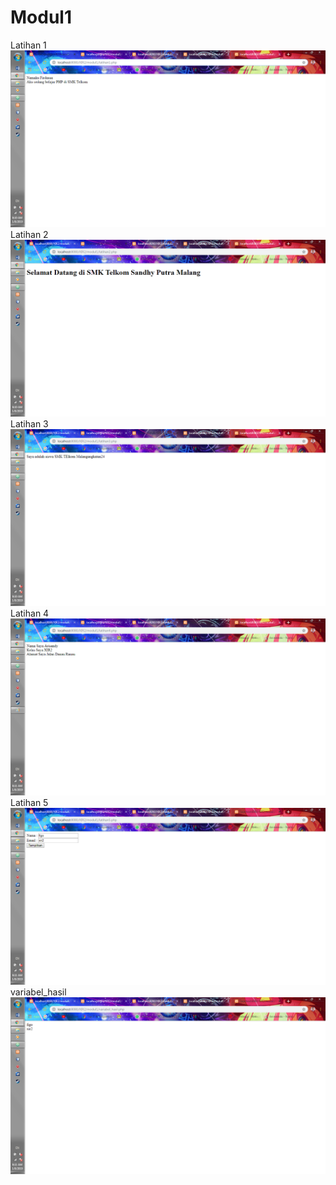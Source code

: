 # Modul1
Latihan 1
![alt text](https://github.com/Arisandy88/Modul1/blob/master/latihan1.png)
Latihan 2
![alt text](https://github.com/Arisandy88/Modul1/blob/master/latihan2.png)
Latihan 3
![alt text](https://github.com/Arisandy88/Modul1/blob/master/latihan3.png)
Latihan 4
![alt text](https://github.com/Arisandy88/Modul1/blob/master/latihan4.png)
Latihan 5
![alt text](https://github.com/Arisandy88/Modul1/blob/master/latihan5.png)
variabel_hasil
![alt text](https://github.com/Arisandy88/Modul1/blob/master/variabel_hasil.png)

